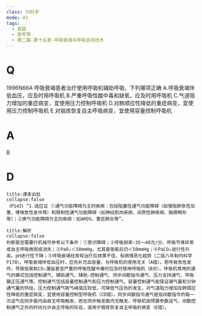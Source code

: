 ```yaml
---
class: 内科学
mode: A1
tags:
  - 真题
  - 医考帮
  - 第二篇-第十五章-呼吸衰竭与呼吸支持技术
---
```


# Q
1996N66A 呼吸衰竭患者治疗使用呼吸机辅助呼吸，下列哪项正确
A.呼吸衰竭伴低血压，应及时用呼吸机
B.严重呼吸性酸中毒和缺氧，应及时用呼吸机
C.气道阻力增加的重症病变，宜使用压力控制呼吸机
D.对肺顺应性降低的重症病变，宜使用压力控制呼吸机
E.对锻炼恢复自主呼吸病变，宜使用容量控制呼吸机

# A
B
# D
```ad-note
title:课本出处
collapse:false
（P143）“1.适应证 ①通气功能障碍为主的疾病：包括阻塞性通气功能障碍（如慢阻肺急性加重、哮喘急性发作等）和限制性通气功能障碍（如神经肌肉疾病、间质性肺疾病、胸廓畸形等）；②换气功能障碍为主的疾病：如ARDS、重症肺炎等”。
```

```ad-summary
title:解析
collapse:false
判断是否需要行机械可参考以下条件：①意识障碍；②呼吸频率˃35～40次/分、呼吸节律异常或自主呼吸微弱或消失；③PaO₂＜50mmHg，尤其是吸氧后仍＜50mmHg；④PaCO₂进行性升高，pH进行性下降；⑤呼吸衰竭经常规治疗后效果不佳，有病情恶化趋势（二版八年制内科学P170）。呼吸衰竭伴低血压时，应先补充血容量，与呼吸机的使用无关（A错）。若呼衰急性发作，导致低氧和CO₂潴留甚至严重的呼吸性酸中毒时应及时使用呼吸机（B对）。呼吸机常用的通气的模式包括控制通气、辅助通气、辅助-控制通气、同步间歇指令通气、压力支持通气、呼吸膜正压通气等。控制通气包括容量控制通气和压力控制通气。容量控制通气能保证潮气量和分钟通气量的供给，压力控制通气吸气峰值压较低，可降低气压伤的发生，对气道阻力增加及肺顺应性降低的重症病变，宜使用容量控制型呼吸机（CD错）。同步间歇指令通气是指间歇指令的每一次送气在同步窗内由自主呼吸触发，若在同步触发窗内无触发，呼吸机按预置参数送气，间歇控制通气之外的时间允许自主呼吸的存在，适用于锻炼恢复自主呼吸的病变（E错）。
```

